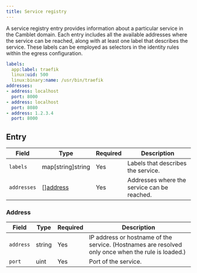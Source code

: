 ```yaml
---
title: Service registry
---
```


A service registry entry provides information about a particular service in the Camblet domain. Each entry includes all the available addresses where the service can be reached, along with at least one label that describes the service. These labels can be employed as selectors in the identity rules within the egress configuration.

```yaml
labels:
  app:label: traefik
  linux:uid: 500
  linux:binary:name: /usr/bin/traefik
addresses:
- address: localhost
  port: 8000
- address: localhost
  port: 8080
- address: 1.2.3.4
  port: 8000
```

## Entry

| Field | Type | Required | Description |
| ----- | ---- | -------- | ----------- |
| `labels` | map[string]string | Yes | Labels that describes the service. |
| `addresses` | [][address](#address) | Yes | Addresses where the service can be reached. |

### Address

| Field | Type | Required | Description |
| ----- | ---- | -------- | ----------- |
| `address` | string | Yes | IP address or hostname of the service. (Hostnames are resolved only once when the rule is loaded.)
| `port` | uint | Yes | Port of the service.|

